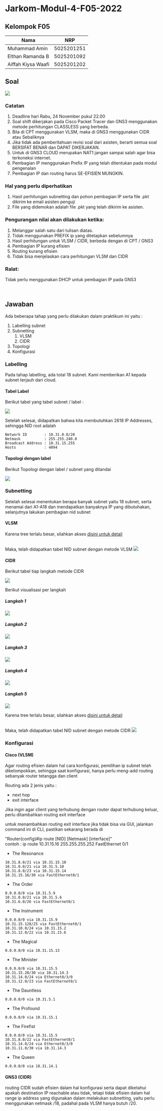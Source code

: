 # Jarkom-Modul-4-F05-2022

## Kelompok F05

| Nama | NRP |
| ------------- | ------------- |
| Muhammad Amin | 5025201251 |
| Elthan Ramanda B | 5025201092 |
| Aiffah Kiysa Waafi | 5025201202 |

## Soal

<img src="images/soal_cpt.jpg">
<br>

### Catatan

1. Deadline hari Rabu, 24 November pukul 22.00
2. Soal shift dikerjakan pada Cisco Packet Tracer dan GNS3 menggunakan metode perhitungan CLASSLESS yang berbeda.
3. Bila di CPT menggunakan VLSM, maka di GNS3 menggunakan CIDR atau Sebaliknya
4. Jika tidak ada pemberitahuan revisi soal dari asisten, berarti semua soal BERSIFAT BENAR dan DAPAT DIKERJAKAN.
5. Untuk di GNS3 CLOUD merupakan NAT1 jangan sampai salah agar bisa terkoneksi internet.
6. Pembagian IP menggunakan Prefix IP yang telah ditentukan pada modul pengenalan
7. Pembagian IP dan routing harus SE-EFISIEN MUNGKIN.

### Hal yang perlu diperhatikan

1. Hasil perhitungan subnetting dan pohon pembagian IP serta file .pkt dikirim ke email asisten penguji 
2. File yang didemokan adalah file .pkt yang telah dikirim ke asisten.

### Pengurangan nilai akan dilakukan ketika:

1. Melanggar salah satu dari tulisan diatas.
2. Tidak menggunakan PREFIX ip yang ditetapkan sebelumnya
3. Hasil perhitungan untuk VLSM / CIDR, berbeda dengan di CPT / GNS3
4. Pembagian IP kurang efisien
5. Routing kurang efisien
6. Tidak bisa menjelaskan cara perhitungan VLSM dan CIDR

### Ralat: 

Tidak perlu menggunakan DHCP untuk pembagian IP pada GNS3

<br>

## Jawaban

Ada beberapa tahap yang perlu dilakukan dalam praktikum ini yaitu :
1. Labelling subnet
2. Subnetting 
	1. VLSM
	2. CIDR
3. Topologi
4. Konfigurasi

### Labelling

Pada tahap labelling, ada total 18 subnet. Kami memberikan A1 kepada subnet terjauh dari cloud.

#### Tabel Label

Berikut tabel yang tabel subnet / label :

<img src="images/tabel_label.jpg">
<br>

Setelah selesai, didapatkan bahwa kita membutuhkan 2618 IP Addresses, sehingga NID root adalah

```
Network ID        : 10.31.0.0/20
Netmask           : 255.255.240.0
Broadcast Address : 10.31.15.255
Hosts             : 4094
```

#### Topologi dengan label

Berikut Topologi dengan label / subnet yang ditandai

<img src="images/topo_labelled.jpg">
<br>

### Subnetting

Setelah selesai menentukan berapa banyak subnet yaitu 18 subnet, serta menamai dari A1-A18 dan mendapatkan banyaknya IP yang dibutuhakan, selanjutnya lakukan pembagian nid subnet
#### VLSM

Karena tree terlalu besar, silahkan akses <a href="https://docs.google.com/spreadsheets/d/1Fi4FV33Nvimgh-x7T5VunAlKUVINWMHdP2yUx-4pypI/edit#gid=1119251696">disini untuk detail</a>

<br>
Maka, telah didapatkan tabel NID subnet dengan metode VLSM

<img src="images/vlsm.jpg">
<br>

#### CIDR

Berikut tabel tiap langkah metode CIDR

<img src="images/cidr_langkah.jpg">
<br>

Berikut visualisasi per langkah 

##### Langkah 1

<img src="images/topo_labelled.jpg">
<br>

##### Langkah 2

<img src="images/cidr-2.jpg">
<br>

##### Langkah 3

<img src="images/cidr-3.jpg">
<br>

##### Langkah 4

<img src="images/cidr-4.jpg">
<br>

##### Langkah 5

<img src="images/cidr-5.jpg">
<br>

Karena tree terlalu besar, silahkan akses <a href="https://docs.google.com/spreadsheets/d/1Fi4FV33Nvimgh-x7T5VunAlKUVINWMHdP2yUx-4pypI/edit#gid=116903094">disini untuk detail</a>

<br>
Maka, telah didapatkan tabel NID subnet dengan metode CIDR

<img src="images/cidr.jpg">
<br>

### Konfigurasi

#### Cisco (VLSM)

Agar routing efisien dalam hal cara konfigurasi, pemilihan ip subnet telah dikelompokkan, sehingga saat konfigurasi, hanya perlu meng-add routing sebanyak router tetangga dan client

Routing ada 2 jenis yaitu :
- next hop
- exit interface

Jika ingin agar client yang terhubung dengan router dapat terhubung keluar, perlu ditambahkan routing exit interface

untuk menambahkan routing exit interface jika tidak bisa via GUI, jalankan command ini di CLI, pastikan sekarang berada di 

"Router(config)#ip route [NID] [Netmask] [interface]"
<br>
contoh : ip route 10.31.15.16 255.255.255.252 FastEthernet 0/1

- The Resonance
```
10.31.8.0/21 via 10.31.15.10
10.31.0.0/21 via 10.31.5.10
10.31.8.0/23 via 10.31.15.14
10.31.15.16/30 via FastEthernet0/1
```
- The Order
```
0.0.0.0/0 via 10.31.5.9
10.31.0.0/21 via 10.31.5.6
10.31.6.0/26 via FastEthernet0/1
```
- The Instrument
```
0.0.0.0/0 via 10.31.15.9
10.31.15.128/25 via FastEthernet0/1
10.31.10.0/24 via 10.31.15.2
10.31.12.0/22 via 10.31.15.6
```
- The Magical
```
0.0.0.0/0 via 10.31.15.13
```
- The Minister
```
0.0.0.0/0 via 10.31.15.5
10.31.15.20/30 via 10.31.14.3
10.31.14.0/24 via Ethernet0/3/0
10.31.12.0/23 via FastEthernet0/1
```
- The Dauntless
```
0.0.0.0/0 via 10.31.5.1
```
- The Profound
```
0.0.0.0/0 via 10.31.15.1
```
- The Firefist
```
0.0.0.0/0 via 10.31.15.5
10.31.8.0/22 via FastEthernet0/1
10.31.14.0/24 via Ethernet0/3/0
10.31.11.0/30 via 10.31.14.3
```
- The Queen
```
0.0.0.0/0 via 10.31.14.1
```

#### GNS3 (CIDR)

routing CIDR sudah efisien dalam hal konfigurasi serta dapat diketahui apakah destination IP reachable atau tidak, tetapi tidak efisien dalam hal range ip address yang digunakan dalam melakukan subnetting, yaitu perlu menggunakan netmask /18, padahal pada VLSM hanya butuh /20.







